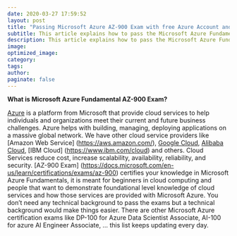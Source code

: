 ```yaml
---
date: 2020-03-27 17:59:52
layout: post
title: "Passing Microsoft Azure AZ-900 Exam with free Azure Account and Tutorials"
subtitle: This article explains how to pass the Microsoft Azure Fundamentals Certification AZ-900 Exam without paying for tutorials and Microsoft Azure Account.
description: This article explains how to pass the Microsoft Azure Fundamentals Certification AZ-900 Exam without paying for tutorials and Microsoft Azure Account.
image:
optimized_image:
category:
tags:
author:
paginate: false
---
```


**What is Microsoft Azure Fundamental AZ-900 Exam?** 

[Azure](https://docs.microsoft.com/en-us/learn/modules/welcome-to-azure/2-what-is-azure) is a platform from Microsoft that provide cloud services to help individuals and organizations meet their current and future business challenges. Azure helps with building, managing, deploying applications on a massive global network. We have other cloud service providers like [Amazon Web Service] (https://aws.amazon.com/), [Google Cloud](https://aws.amazon.com/), [Alibaba Cloud](https://eu.alibabacloud.com/), [IBM Cloud] (https://www.ibm.com/cloud) and others. Cloud Services reduce cost, increase scalability, availability, reliability, and security.
[AZ-900 Exam] (https://docs.microsoft.com/en-us/learn/certifications/exams/az-900) certifies your knowledge in Microsoft Azure Fundamentals, it is meant for beginners in cloud computing and people that want to demonstrate foundational level knowledge of cloud services and how those services are provided with Microsoft Azure. You don’t need any technical background to pass the exams but a technical background would make things easier. There are other Microsoft Azure certification exams like DP-100 for Azure Data Scientist Associate, AI-100 for azure AI Engineer Associate, … this list keeps updating every day.

